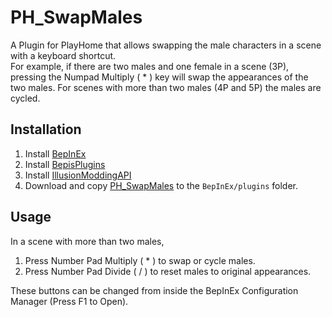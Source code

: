 # PH_SwapMales
A Plugin for PlayHome that allows swapping the male characters in a scene with a keyboard shortcut.  
For example, if there are two males and one female in a scene (3P), pressing the Numpad Multiply ( * ) key will swap the appearances of the two males.
For scenes with more than two males (4P and 5P) the males are cycled.

## Installation
1. Install [BepInEx]( https://github.com/BepInEx/BepInEx )
2. Install [BepisPlugins]( https://github.com/IllusionMods/BepisPlugins )
3. Install [IllusionModdingAPI]( https://github.com/IllusionMods/IllusionModdingAPI )
4. Download and copy [PH_SwapMales]( https://github.com/FrostedAshe/PH_SwapMales/releases/latest ) to the `BepInEx/plugins` folder.  

## Usage
In a scene with more than two males,
1. Press Number Pad Multiply ( * ) to swap or cycle males.
2. Press Number Pad Divide ( / ) to reset males to original appearances.

These buttons can be changed from inside the BepInEx Configuration Manager (Press F1 to Open).
